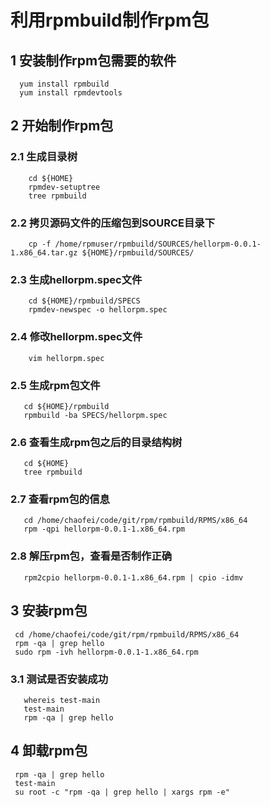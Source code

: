 # 利用rpmbuild制作rpm包
##  1 安装制作rpm包需要的软件
      yum install rpmbuild 
      yum install rpmdevtools
##  2 开始制作rpm包
###   2.1 生成目录树
        cd ${HOME}
        rpmdev-setuptree
        tree rpmbuild
###   2.2 拷贝源码文件的压缩包到SOURCE目录下
        cp -f /home/rpmuser/rpmbuild/SOURCES/hellorpm-0.0.1-1.x86_64.tar.gz ${HOME}/rpmbuild/SOURCES/
###   2.3 生成hellorpm.spec文件
        cd ${HOME}/rpmbuild/SPECS
        rpmdev-newspec -o hellorpm.spec
###   2.4 修改hellorpm.spec文件
        vim hellorpm.spec
###  2.5 生成rpm包文件
       cd ${HOME}/rpmbuild
       rpmbuild -ba SPECS/hellorpm.spec
###  2.6 查看生成rpm包之后的目录结构树
       cd ${HOME}
       tree rpmbuild
###  2.7 查看rpm包的信息
       cd /home/chaofei/code/git/rpm/rpmbuild/RPMS/x86_64
       rpm -qpi hellorpm-0.0.1-1.x86_64.rpm
###  2.8 解压rpm包，查看是否制作正确
       rpm2cpio hellorpm-0.0.1-1.x86_64.rpm | cpio -idmv
## 3 安装rpm包
     cd /home/chaofei/code/git/rpm/rpmbuild/RPMS/x86_64
     rpm -qa | grep hello
     sudo rpm -ivh hellorpm-0.0.1-1.x86_64.rpm
###  3.1 测试是否安装成功
       whereis test-main
       test-main
       rpm -qa | grep hello
## 4 卸载rpm包
     rpm -qa | grep hello
     test-main
     su root -c "rpm -qa | grep hello | xargs rpm -e"

